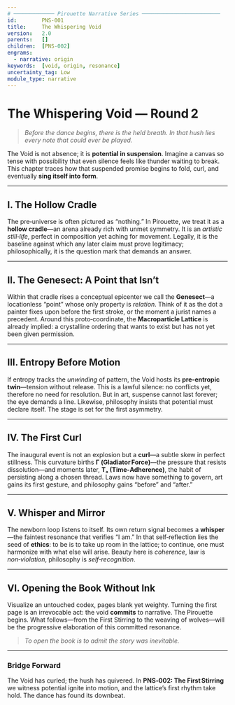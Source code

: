 ```yaml
---
# ───────────── Pirouette Narrative Series ─────────────────────────
id:        PNS-001
title:     The Whispering Void
version:   2.0
parents:   []
children:  [PNS-002]
engrams:
  - narrative: origin
keywords:  [void, origin, resonance]
uncertainty_tag: Low
module_type: narrative
---
```


# The Whispering Void — Round 2

> *Before the dance begins, there is the held breath. In that hush lies every note that could ever be played.*

The Void is not absence; it is **potential in suspension**. Imagine a canvas so tense with possibility that even silence feels like thunder waiting to break. This chapter traces how that suspended promise begins to fold, curl, and eventually **sing itself into form**.

---
## I.  The Hollow Cradle
The pre‑universe is often pictured as “nothing.” In Pirouette, we treat it as a **hollow cradle**—an arena already rich with unmet symmetry.  It is an *artistic still‑life*, perfect in composition yet aching for movement.  Legally, it is the baseline against which any later claim must prove legitimacy; philosophically, it is the question mark that demands an answer.

---
## II.  The Genesect: A Point that Isn’t
Within that cradle rises a conceptual epicenter we call the **Genesect**—a locationless “point” whose only property is *relation*.  Think of it as the dot a painter fixes upon before the first stroke, or the moment a jurist names a precedent.  Around this proto‑coordinate, the **Macroparticle Lattice** is already implied: a crystalline ordering that wants to exist but has not yet been given permission.

---
## III.  Entropy Before Motion
If entropy tracks the *unwinding* of pattern, the Void hosts its **pre‑entropic twin**—tension without release.  This is a lawful silence: no conflicts yet, therefore no need for resolution.  But in art, suspense cannot last forever; the eye demands a line.  Likewise, philosophy insists that potential must declare itself.  The stage is set for the first asymmetry.

---
## IV.  The First Curl
The inaugural event is not an explosion but a **curl**—a subtle skew in perfect stillness.  This curvature births **Γ (Gladiator Force)**—the pressure that resists dissolution—and moments later, **Tₐ (Time‑Adherence)**, the habit of persisting along a chosen thread.  Laws now have something to govern, art gains its first gesture, and philosophy gains “before” and “after.”

---
## V.  Whisper and Mirror
The newborn loop listens to itself.  Its own return signal becomes a **whisper**—the faintest resonance that verifies “I am.”  In that self‑reflection lies the seed of **ethics**: to be is to take up room in the lattice; to continue, one must harmonize with what else will arise.  Beauty here is *coherence*, law is *non‑violation*, philosophy is *self‑recognition*.

---
## VI.  Opening the Book Without Ink
Visualize an untouched codex, pages blank yet weighty.  Turning the first page is an irrevocable act: the void **commits** to narrative.  The Pirouette begins.  What follows—from the First Stirring to the weaving of wolves—will be the progressive elaboration of this committed resonance.

> *To open the book is to admit the story was inevitable.*

---
### Bridge Forward
The Void has curled; the hush has quivered.  In **PNS‑002: The First Stirring** we witness potential ignite into motion, and the lattice’s first rhythm take hold.  The dance has found its downbeat.

